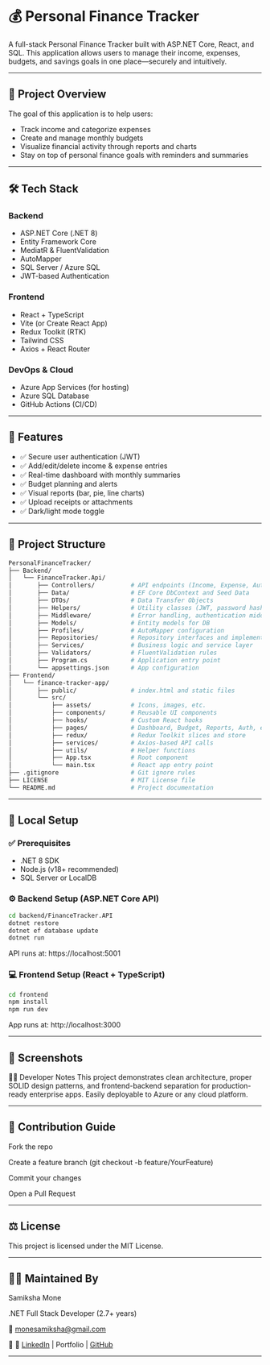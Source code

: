 # 💰 Personal Finance Tracker

A full-stack Personal Finance Tracker built with ASP.NET Core, React, and SQL. This application allows users to manage their income, expenses, budgets, and savings goals in one place—securely and intuitively.

---

## 📌 Project Overview

The goal of this application is to help users:
- Track income and categorize expenses
- Create and manage monthly budgets
- Visualize financial activity through reports and charts
- Stay on top of personal finance goals with reminders and summaries

---

## 🛠 Tech Stack

### Backend
- ASP.NET Core (.NET 8)
- Entity Framework Core
- MediatR & FluentValidation
- AutoMapper
- SQL Server / Azure SQL
- JWT-based Authentication

### Frontend
- React + TypeScript
- Vite (or Create React App)
- Redux Toolkit (RTK)
- Tailwind CSS
- Axios + React Router

### DevOps & Cloud
- Azure App Services (for hosting)
- Azure SQL Database
- GitHub Actions (CI/CD)

---

## 🚀 Features

- ✅ Secure user authentication (JWT)
- ✅ Add/edit/delete income & expense entries
- ✅ Real-time dashboard with monthly summaries
- ✅ Budget planning and alerts
- ✅ Visual reports (bar, pie, line charts)
- ✅ Upload receipts or attachments
- ✅ Dark/light mode toggle

---

## 📁 Project Structure
```bash
PersonalFinanceTracker/
├── Backend/
│   └── FinanceTracker.Api/
│       ├── Controllers/          # API endpoints (Income, Expense, Auth, etc.)
│       ├── Data/                 # EF Core DbContext and Seed Data
│       ├── DTOs/                 # Data Transfer Objects
│       ├── Helpers/              # Utility classes (JWT, password hashing, etc.)
│       ├── Middleware/           # Error handling, authentication middleware
│       ├── Models/               # Entity models for DB
│       ├── Profiles/             # AutoMapper configuration
│       ├── Repositories/         # Repository interfaces and implementations
│       ├── Services/             # Business logic and service layer
│       ├── Validators/           # FluentValidation rules
│       ├── Program.cs            # Application entry point
│       └── appsettings.json      # App configuration
├── Frontend/
│   └── finance-tracker-app/
│       ├── public/               # index.html and static files
│       └── src/
│           ├── assets/           # Icons, images, etc.
│           ├── components/       # Reusable UI components
│           ├── hooks/            # Custom React hooks
│           ├── pages/            # Dashboard, Budget, Reports, Auth, etc.
│           ├── redux/            # Redux Toolkit slices and store
│           ├── services/         # Axios-based API calls
│           ├── utils/            # Helper functions
│           ├── App.tsx           # Root component
│           └── main.tsx          # React app entry point
├── .gitignore                    # Git ignore rules
├── LICENSE                       # MIT License file
└── README.md                     # Project documentation

```
---
## 🧪 Local Setup

### ✅ Prerequisites
- .NET 8 SDK
- Node.js (v18+ recommended)
- SQL Server or LocalDB


### ⚙️ Backend Setup (ASP.NET Core API)
```bash
cd backend/FinanceTracker.API
dotnet restore
dotnet ef database update
dotnet run
```
API runs at: https://localhost:5001


### 💻 Frontend Setup (React + TypeScript)
```bash
cd frontend
npm install
npm run dev
```
App runs at: http://localhost:3000

---
## 📸 Screenshots

🧑‍💻 Developer Notes
This project demonstrates clean architecture, proper SOLID design patterns, and frontend-backend separation for production-ready enterprise apps. Easily deployable to Azure or any cloud platform.

---
## 🤝 Contribution Guide
Fork the repo

Create a feature branch (git checkout -b feature/YourFeature)

Commit your changes

Open a Pull Request

---
## ⚖️ License
This project is licensed under the MIT License.

---
## 🙋‍♀️ Maintained By
Samiksha Mone

.NET Full Stack Developer (2.7+ years)

📧 monesamiksha@gmail.com

🔗 🔗 [LinkedIn](https://www.linkedin.com/in/samiksha-mone-8a23b7182) | Portfolio | [GitHub](https://github.com/SamikshaMone)

---

